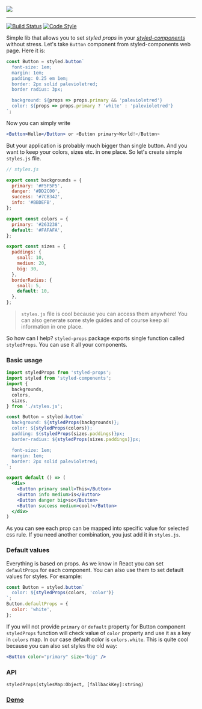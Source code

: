 ![](https://raw.githubusercontent.com/RafalFilipek/styled-props/master/loog.png)

---

[![Build Status](https://travis-ci.org/RafalFilipek/styled-props.svg?branch=master)](https://travis-ci.org/RafalFilipek/styled-props)
[![Code Style](https://img.shields.io/badge/codestyle-airbnb-brightgreen.svg)](https://github.com/airbnb/javascript)

Simple lib that allows you to set *styled props* in your [*styled-components*](https://styled-components.com) without stress. Let's take `Button` component from styled-components web page. Here it is:

```jsx
const Button = styled.button`
  font-size: 1em;
  margin: 1em;
  padding: 0.25 em 1em;
  border: 2px solid palevioletred;
  border radius: 3px;

  background: ${props => props.primary && 'palevioletred'}
  color: ${props => props.primary ? 'white' : 'palevioletred'}
`;
```

Now you can simply write

```jsx
<Button>Hello</Button> or <Button primary>World!</Button>
```

But your application is probably much bigger than single button. And you want to keep your colors, sizes etc. in one place. So let's create simple `styles.js` file.

```js
// styles.js

export const backgrounds = {
  primary: '#F5F5F5',
  danger: '#DD2C00',
  success: '#7CB342',
  info: '#BBDEFB',
};

export const colors = {
  primary: '#263238',
  default: '#FAFAFA',
};

export const sizes = {
  paddings: {
    small: 10,
    medium: 20,
    big: 30,
  },
  borderRadius: {
    small: 5,
    default: 10,
  },
};
```

> `styles.js` file is cool because you can access them anywhere! You can also generate some style guides and of course keep all information in one place.

So how can I help? `styled-props` package exports single function called `styledProps`. You can use it all your components.

### Basic usage

```jsx
import styledProps from 'styled-props';
import styled from 'styled-components';
import {
  backgrounds,
  colors,
  sizes,
} from './styles.js';

const Button = styled.button`
  background: ${styledProps(backgrounds)};
  color: ${styledProps(colors)};
  padding: ${styledProps(sizes.paddings)}px;
  border-radius: ${styledProps(sizes.paddings)}px;

  font-size: 1em;
  margin: 1em;
  border: 2px solid palevioletred;
`;

export default () => (
  <div>
    <Button primary small>This</Button>
    <Button info medium>is</Button>
    <Button danger big>so</Button>
    <Button success medium>cool!</Button>
  </div>
)
```

As you can see each prop can be mapped into specific value for selected css rule. If you need another combination, you just add it in `styles.js`.

### Default values

Everything is based on props. As we know in React you can set `defaultProps` for each component. You can also use them to set default values for styles. For example:

```jsx
const Button = styled.button`
  color: ${styledProps(colors, 'color')}
`;
Button.defaultProps = {
  color: 'white',
};
```

If you will not provide `primary` or `default` property for Button component `styledProps` function will check value of `color` property and use it as a key in `colors` map. In our case default color is `colors.white`. This is quite cool because you can also set styles the old way:

```jsx
<Button color="primary" size="big" />
```

### API

```
styledProps(stylesMap:Object, [fallbackKey]:string)
```

### [Demo](http://www.webpackbin.com/NkSd_zRBM)
